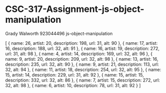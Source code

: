 # CSC-317-Assignment-js-object-manipulation

Grady Walworth 923044496 js-object-manipulation

[
  { name: 26, artist: 20, description: 198, url: 31, alt: 90 },
  { name: 17, artist: 16, description: 188, url: 32, alt: 91 },
  { name: 16, artist: 19, description: 272, url: 31, alt: 98 },
  { name: 4, artist: 14, description: 169, url: 32, alt: 96 },
  { name: 9, artist: 20, description: 209, url: 32, alt: 98 },
  { name: 13, artist: 16, description: 235, url: 32, alt: 90 },
  { name: 9, artist: 21, description: 113, url: 32, alt: 94 },
  { name: 11, artist: 18, description: 254, url: 32, alt: 95 },
  { name: 15, artist: 14, description: 229, url: 31, alt: 92 },
  { name: 15, artist: 15, description: 332, url: 32, alt: 86 },
  { name: 7, artist: 15, description: 272, url: 32, alt: 98 },
  { name: 6, artist: 10, description: 78, url: 31, alt: 92 }
]
